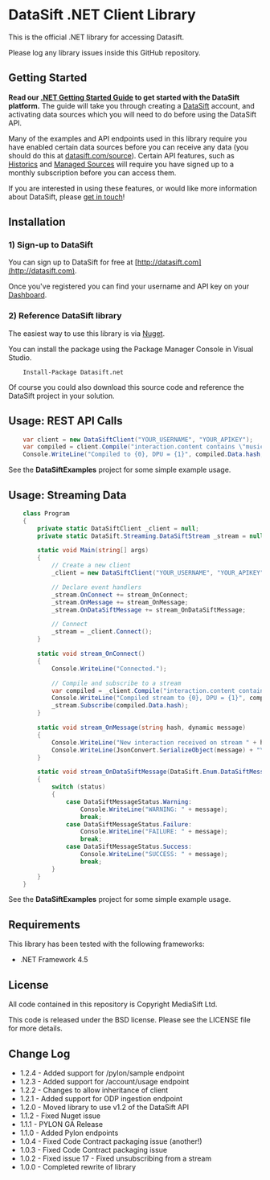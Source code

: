# DataSift .NET Client Library

This is the official .NET library for accessing Datasift.

Please log any library issues inside this GitHub repository.

## Getting Started

**Read our [.NET Getting Started Guide](http://dev.datasift.com/quickstart/dotnet) to get started with the DataSift platform.** The guide will take you through creating a [DataSift](http://datasift.com) account, and activating data sources which you will need to do before using the DataSift API.

Many of the examples and API endpoints used in this library require you have enabled certain data sources before you can receive any data (you should do this at [datasift.com/source](https://datasift.com/source)). Certain API features, such as [Historics](http://datasift.com/platform/historics/) and [Managed Sources](http://datasift.com/platform/datasources/) will require you have signed up to a monthly subscription before you can access them.

If you are interested in using these features, or would like more information about DataSift, please [get in touch](http://datasift.com/contact-us/)!

## Installation

### 1) Sign-up to DataSift

You can sign up to DataSift for free at [http://datasift.com](http://datasift.com).

Once you've registered you can find your username and API key on your [Dashboard](http://datasift.com/dashboard).

### 2) Reference DataSift library

The easiest way to use this library is via [Nuget](https://www.nuget.org/packages/Datasift.net).

You can install the package using the Package Manager Console in Visual Studio.

```
    Install-Package Datasift.net 
```

Of course you could also download this source code and reference the DataSift project in your solution.

## Usage: REST API Calls

```c#
    var client = new DataSiftClient("YOUR_USERNAME", "YOUR_APIKEY");
    var compiled = client.Compile("interaction.content contains \"music\"");
    Console.WriteLine("Compiled to {0}, DPU = {1}", compiled.Data.hash, compiled.Data.dpu);
```

See the **DataSiftExamples** project for some simple example usage.

## Usage: Streaming Data

```c#
    class Program
    {
        private static DataSiftClient _client = null;
        private static DataSift.Streaming.DataSiftStream _stream = null;

        static void Main(string[] args)
        {
            // Create a new client
            _client = new DataSiftClient("YOUR_USERNAME", "YOUR_APIKEY");

            // Declare event handlers
            _stream.OnConnect += stream_OnConnect;
            _stream.OnMessage += stream_OnMessage;
            _stream.OnDataSiftMessage += stream_OnDataSiftMessage;

            // Connect
            _stream = _client.Connect();
        }

        static void stream_OnConnect()
        {
            Console.WriteLine("Connected.");

            // Compile and subscribe to a stream
            var compiled = _client.Compile("interaction.content contains \"football\"");
            Console.WriteLine("Compiled stream to {0}, DPU = {1}", compiled.Data.hash, compiled.Data.dpu);
            _stream.Subscribe(compiled.Data.hash);
        }

        static void stream_OnMessage(string hash, dynamic message)
        {
            Console.WriteLine("New interaction received on stream " + hash);
            Console.WriteLine(JsonConvert.SerializeObject(message) + "\n");
        }

        static void stream_OnDataSiftMessage(DataSift.Enum.DataSiftMessageStatus status, string message)
        {
            switch (status)
            {
                case DataSiftMessageStatus.Warning:
                    Console.WriteLine("WARNING: " + message);
                    break;
                case DataSiftMessageStatus.Failure:
                    Console.WriteLine("FAILURE: " + message);
                    break;
                case DataSiftMessageStatus.Success:
                    Console.WriteLine("SUCCESS: " + message);
                    break;
            }
        }
    }
```

See the **DataSiftExamples** project for some simple example usage.

## Requirements

This library has been tested with the following frameworks:

* .NET Framework 4.5

## License

All code contained in this repository is Copyright MediaSift Ltd.

This code is released under the BSD license. Please see the LICENSE file for more details.


## Change Log

* 1.2.4 - Added support for /pylon/sample endpoint
* 1.2.3 - Added support for /account/usage endpoint
* 1.2.2 - Changes to allow inheritance of client
* 1.2.1 - Added support for ODP ingestion endpoint
* 1.2.0 - Moved library to use v1.2 of the DataSift API
* 1.1.2 - Fixed Nuget issue
* 1.1.1 - PYLON GA Release
* 1.1.0 - Added Pylon endpoints
* 1.0.4 - Fixed Code Contract packaging issue (another!)
* 1.0.3 - Fixed Code Contract packaging issue
* 1.0.2 - Fixed issue 17 - Fixed unsubscribing from a stream
* 1.0.0 - Completed rewrite of library
